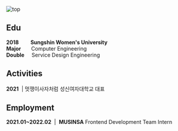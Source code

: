 <!-- ![top](https://capsule-render.vercel.app/api?type=waving&color=e1e1e1&height=150&section=header&text=YANG&fontSize=350&fontColor=000&animation=fadeIn&fontAlignY=50&desc=@ynawhocodes&descAlignY=80&descAlign=90)   -->
![top](https://capsule-render.vercel.app/api?type=waving&color=ffffffff&height=150&section=header&text=YANG&fontSize=300&fontColor=000&animation=fadeIn&fontAlignY=50)  
<!--
<p align="center">
  <a href="https://github.com/anuraghazra/github-readme-stats">
    <img align="center" src="https://github-readme-stats.vercel.app/api?username=ynawhocodes" />
    
  </a>
</p>-->
<!-- ## :mountain_snow: Tech Stack
These are the languages and tools I've used at least once.    
`미완`    
I'm familiar with    
`미완`    
 -->
## Edu
**2018**&nbsp;&nbsp;&nbsp;&nbsp;&nbsp;&nbsp;&nbsp;&nbsp;**Sungshin Women's University**  
**Major**&nbsp;&nbsp;&nbsp;&nbsp;&nbsp;&nbsp;&nbsp;Computer Engineering    
**Double**&nbsp;&nbsp;&nbsp;&nbsp;&nbsp;Service Design Engineering

## Activities
**2021**&nbsp;&nbsp;|&nbsp;멋쟁이사자처럼 성신여자대학교 대표

## Employment
**2021.01~2022.02**&nbsp;&nbsp;|&nbsp; **MUSINSA** Frontend Development Team Intern
<!-- 
## :comet: Project  
`소개글 작성 후 공개로 전환 예정` 
### 2020
  - [yangnawon](https://github.com/ynawhocodes/yangnawon): 개인 포트폴리오 사이트 `개인`
  - [arinniee](): 모델 개인 포트폴리오 사이트 `개인`
  - [Plantary](https://github.com/Plantary/PlantaryBP): 반려식물계의 육아일기 `팀`

 ### 2021
  - [special issue auto](): MUSINSA 담당 작업 자동화 `개인`
  - [Survivey](): 진행중 `팀`
 -->

<!--## Contact
[![Gmail Badge](https://img.shields.io/badge/Gmail-d14836?style=flat-square&logo=Gmail&logoColor=white&link=mailto:yanwhocodes@gmail.com)](mailto:ynawhocodes@gmail.com)-->
<!--
[![Readme Card](https://github-readme-stats.vercel.app/api/pin/?username=anuraghazra&repo=github-readme-stats)](https://github.com/anuraghazra/github-readme-stats)
[![Readme Card](https://github-readme-stats.vercel.app/api/pin/?username=anuraghazra&repo=github-readme-stats)](https://github.com/anuraghazra/github-readme-stats)
[![Top Langs](https://github-readme-stats.vercel.app/api/top-langs/?username=ynawhocodes&layout=compact)](https://github.com/anuraghazra/github-readme-stats)-->
